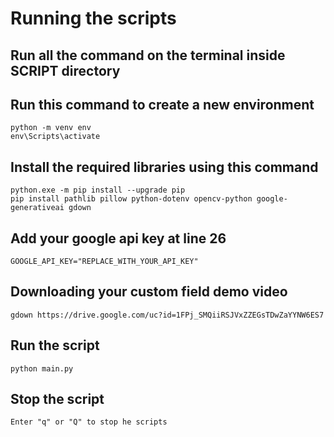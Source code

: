 # Running the scripts
## Run all the command on the terminal inside **SCRIPT** directory

## Run this command to create a new environment
`python -m venv env`<br>
`env\Scripts\activate`
## Install the required libraries using this command
`python.exe -m pip install --upgrade pip`<br>
`pip install pathlib pillow python-dotenv opencv-python google-generativeai gdown`

## Add your google api key at line 26
`GOOGLE_API_KEY="REPLACE_WITH_YOUR_API_KEY" `

## Downloading your custom field demo video
`gdown https://drive.google.com/uc?id=1FPj_SMQiiRSJVxZZEGsTDwZaYYNW6ES7`

## Run the script
`python main.py`

## Stop the script
`Enter "q" or "Q" to stop he scripts`